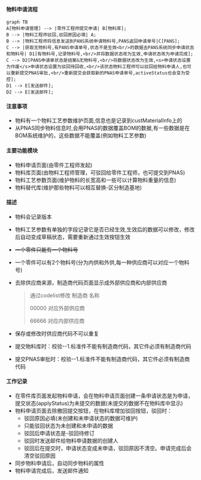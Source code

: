 #### 物料申请流程

```mermaid
graph TB
A[物料申请管理] --> |零件工程师提交申请| B[物料库];
B --> |物料工程师驳回,驳回原因必填| A;
B --> |物料工程师将信息发送到PANS系统申请物料号,PANS返回申请单号|C[PANS];
C --> |获取无物料号,有PANS申请单号,状态不是生效<br/>的数据去PANS系统同步申请状态和物料号| D1[有物料号,记录物料号,<br/>并将数据状态改为生效,申请状态改为申请完成];
C --> D2[PANS申请单状态是结案&无物料号,<br/>将数据状态改为生效,<s>申请状态设置为作废</s>申请状态设置为驳回待回收,<br/>该状态物料工程师可以驳回给物料申请人,也可以重新提交PNAS审批,<br/>重新提交会获取新的PNAS申请单号,activeStatus也会变为受控];
D1 --> E[发送邮件];
D2 --> E[发送邮件];

```



#### 注意事项

- 物料有一个物料工艺参数维护页面,信息也是记录到custMaterialInfo上的
- 从PNAS同步物料信息时,会用PNAS的数据覆盖BOM的数据,有一些数据是在BOM系统维护的，这些数据不能覆盖(例如物料工艺参数)

#### 主要功能模块

- 物料申请页面(由零件工程师发起)
- 物料库页面(由物料工程师管理，可驳回给零件工程师，也可提交到PNAS)
- 物料工艺参数页面(维护物料的长宽高和一些可以计算物料重量的信息)
- 物料替代库(维护那些物料可以相互替换-区分制造基地)

#### 描述

- 物料会记录版本

- 物料工艺参数有单独的字段记录它是否已经生效,生效后的数据可以修改，修改后自动变成草稿状态，需要重新通过生效按钮生效

- ~~一个零件只能有一个物料号~~

- 一个零件可以有2个物料号(分为内供和外供,每一种供应商可以对应一个物料号)

- 去除供应商来源，制造商代码页面显示成外部供应商和内部供应商

  > 通过codelist修改  制造商   名称
  >
  > 00000 对应外部供应商
  >
  > 66666 对应内部供应商

- 保存或修改时供应商代码不可以重复

- 提交物料库时：校验--1.标准件不能有制造商代码，其它件必须有制造商代码

- 提交PNAS审批时：校验--1.标准件不能有制造商代码，其它件必须有制造商代码



#### 工作记录

- 在零件库页面发起物料申请，会在物料申请页面创建一条申请状态是为申请，提交状态(applyStatus)为未提交的数据(未提交的数据不在物料库中显示)
- 物料申请页面去除撤回提交按钮，在物料库增加驳回按钮，驳回时：
  - 驳回原因必填(未创建和未申请状态的数据可维护)
  - 只能驳回状态为未创建和未申请的数据
  - 驳回后申请状态是-驳回待修订
  - 驳回时发送邮件给物料申请数据的创建人
  - 驳回后在提交时，申请状态变成未申请，驳回原因不清空。申请完成后会清空驳回原因
- 同步物料申请后，自动同步物料的属性
- 物料申请完成后，发送邮件通知
